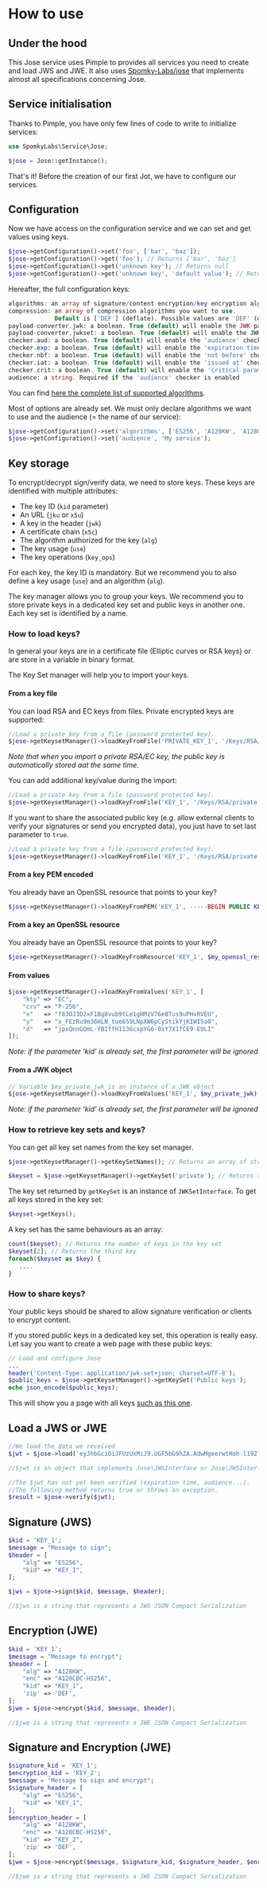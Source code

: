 # How to use

## Under the hood

This Jose service uses Pimple to provides all services you need to create and load JWS and JWE.
It also uses [Spomky-Labs/jose](https://github.com/Spomky-Labs/jose) that implements almost all specifications concerning Jose.

## Service initialisation

Thanks to Pimple, you have only few lines of code to write to initialize services:

```php
use SpomkyLabs\Service\Jose;

$jose = Jose::getInstance();
```

That's it!
Before the creation of our first Jot, we have to configure our services.

## Configuration

Now we have access on the configuration service and we can set and get values using keys.

```php
$jose->getConfiguration()->set('foo', ['bar', 'baz']);
$jose->getConfiguration()->get('foo'); // Returns ['bar', 'baz']
$jose->getConfiguration()->get('unknown key'); // Returns null
$jose->getConfiguration()->get('unknown key', 'default value'); // Returns 'default value'
```

Hereafter, the full configuration keys:

```php
algorithms: an array of signature/content encryption/key encryption algorithms you want to use
compression: an array of compression algorithms you want to use.
             Default is ['DEF'] (deflate). Possible values are 'DEF' (deflate), 'GZ' (GZip) and 'ZLIB' (ZLib).
payload-converter.jwk: a boolean. True (default) will enable the JWK payload converter
payload-converter.jwkset: a boolean. True (default) will enable the JWKSet payload converter
checker.aud: a boolean. True (default) will enable the 'audience' checker
checker.exp: a boolean. True (default) will enable the 'expiration time' checker
checker.nbf: a boolean. True (default) will enable the 'not before' checker
checker.iat: a boolean. True (default) will enable the 'issued at' checker
checker.crit: a boolean. True (default) will enable the 'critical parameters' checker
audience: a string. Required if the 'audience' checker is enabled
```

You can find [here the complete list of supported algorithms](https://github.com/Spomky-Labs/jose/blob/master/doc/Status.md#supported-algorithms).

Most of options are already set. We must only declare algorithms we want to use and the audience (= the name of our service):

```php
$jose->getConfiguration()->set('algorithms', ['ES256', 'A128KW', 'A128CBC-HS256']);
$jose->getConfiguration()->set('audience', 'My service');
```

## Key storage

To encrypt/decrypt sign/verify data, we need to store keys.
These keys are identified with multiple attributes:
* The key ID (`kid` parameter)
* An URL (`jku` or `x5u`)
* A key in the header (`jwk`)
* A certificate chain (`x5c`)
* The algorithm authorized for the key (`alg`)
* The key usage (`use`)
* The key operations (`key_ops`)

For each key, the key ID is mandatory. But we recommend you to also define a key usage (`use`) and an algorithm (`alg`).

The key manager allows you to group your keys. We recommend you to store private keys in a dedicated key set and public keys in another one.
Each key set is identified by a name.

### How to load keys?

In general your keys are in a certificate file (Elliptic curves or RSA keys) or are store in a variable in binary format.

The Key Set manager will help you to import your keys.

#### From a key file

You can load RSA and EC keys from files.
Private encrypted keys are supported:

```php
//Load a private key from a file (password protected key).
$jose->getKeysetManager()->loadKeyFromFile('PRIVATE_KEY_1', '/Keys/RSA/private.key', 'password');
```

*Note that when you import a private RSA/EC key, the public key is automatically stored aat the same time.*

You can add additional key/value during the import:

```php
//Load a private key from a file (password protected key).
$jose->getKeysetManager()->loadKeyFromFile('KEY_1', '/Keys/RSA/private.key', 'password', ['kid'=>'PRIVATE_KEY_1', 'alg'=>'RS512', 'use'=>'sig']);
```

If you want to share the associated public key (e.g. allow external clients to verify your signatures or send you encrypted data), you just have to set last parameter to `true`.  

```php
//Load a private key from a file (password protected key).
$jose->getKeysetManager()->loadKeyFromFile('KEY_1', '/Keys/RSA/private.key', 'password', [], true);
```

#### From a key PEM encoded

You already have an OpenSSL resource that points to your key?

```php
$jose->getKeysetManager()->loadKeyFromPEM('KEY_1', -----BEGIN PUBLIC KEY----- MIIBIjANBgkqhkiG9w...');
```

#### From a key an OpenSSL resource

You already have an OpenSSL resource that points to your key?

```php
$jose->getKeysetManager()->loadKeyFromResource('KEY_1', $my_openssl_resource, 'secret);
```

#### From values

```php
$jose->getKeysetManager()->loadKeyFromValues('KEY_1', [
    "kty" => "EC",
    "crv" => "P-256",
    "x"   => "f83OJ3D2xF1Bg8vub9tLe1gHMzV76e8Tus9uPHvRVEU",
    "y"   => "x_FEzRu9m36HLN_tue659LNpXW6pCyStikYjKIWI5a0",
    "d"   => "jpsQnnGQmL-YBIffH1136cspYG6-0iY7X1fCE9-E9LI"
]);
```

*Note: if the parameter 'kid' is already set, the first parameter will be ignored*

#### From a JWK object

```php
// Variable $my_private_jwk is an instance of a JWK object
$jose->getKeysetManager()->loadKeyFromValues('KEY_1', $my_private_jwk);
```

*Note: if the parameter 'kid' is already set, the first parameter will be ignored*

### How to retrieve key sets and keys?

You can get all key set names from the key set manager.

```php
$jose->getKeysetManager()->getKeySetNames(); // Returns an array of string: ['private', 'public', 'asymmetric', 'direct']

$keyset = $jose->getKeysetManager()->getKeySet('private'); // Returns the key set that contains all 'private'
```

The key set returned by `getKeySet` is an instance of `JWKSetInterface`.
To get all keys stored in the key set: 

```php
$keyset->getKeys();
```

A key set has the same behaviours as an array:

```php
count($keyset); // Returns the number of keys in the key set
$keyset[2]; // Returns the third key
foreach($keyset as $key) {
   ....
}
```

### How to share keys?

Your public keys should be shared to allow signature verification or clients to encrypt content.

If you stored public keys in a dedicated key set, this operation is really easy.
Let say you want to create a web page with these public keys:

```php
// Load and configure Jose
...
header('Content-Type: application/jwk-set+json; charset=UTF-8');
$public_keys = $jose->getKeysetManager()->getKeySet('Public keys');
echo json_encode($public_keys);
```

This will show you a page with all keys [such as this one](https://www.googleapis.com/oauth2/v3/certs).

## Load a JWS or JWE

```php
//We load the data we received
$jwt = $jose->load('eyJhbGciOiJFUzUxMiJ9.UGF5bG9hZA.AdwMgeerwtHoh-l192l60hp9wAHZFVJbLfD_UxMi70cwnZOYaRI1bKPWROc-mZZqwqT2SI-KGDKB34XO0aw_7XdtAG8GaSwFKdCAPZgoXD2YBJZCPEX3xKpRwcdOO8KpEHwJjyqOgzDO7iKvU8vcnwNrmxYbSW9ERBXukOXolLzeO_Jn');

//$jwt is an object that implements Jose\JWSInterface or Jose\JWSInterface

//The $jwt has not yet been verified (expiration time, audience...).
//The following method returns true or throws an exception.
$result = $jose->verify($jwt);
```

## Signature (JWS) ##

```php
$kid = 'KEY_1';
$message = "Message to sign";
$header = [
    "alg" => "ES256",
    "kid" => "KEY_1",
];

$jws = $jose->sign($kid, $message, $header);

//$jws is a string that represents a JWS JSON Compact Serialization
```

## Encryption (JWE) ##

```php
$kid = 'KEY_1';
$message = "Message to encrypt";
$header = [
    "alg" => "A128KW",
    "enc" => "A128CBC-HS256",
    "kid" => "KEY_1",
    'zip' => 'DEF',
];
$jwe = $jose->encrypt($kid, $message, $header);

//$jwe is a string that represents a JWE JSON Compact Serialization
```

## Signature and Encryption (JWE) ##

```php
$signature_kid = 'KEY_1';
$encryption_kid = 'KEY_2';
$message = "Message to sign and encrypt";
$signature_header = [
    "alg" => "ES256",
    "kid" => "KEY_1",
];
$encryption_header = [
    "alg" => "A128KW",
    "enc" => "A128CBC-HS256",
    "kid" => "KEY_2",
    'zip' => 'DEF',
];
$jwe = $jose->encrypt($message, $signature_kid, $signature_header, $encryption_kid, $encryption_header);

//$jwe is a string that represents a JWE JSON Compact Serialization
```
